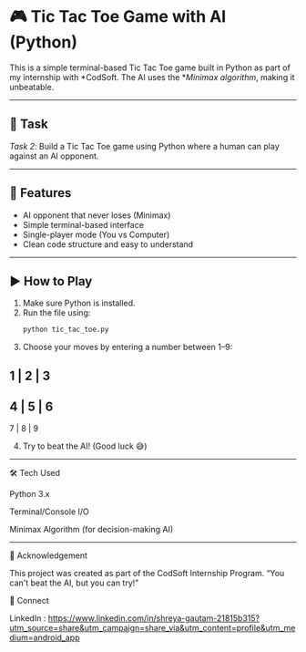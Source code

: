 # 🎮 Tic Tac Toe Game with AI (Python)

This is a simple terminal-based Tic Tac Toe game built in Python as part of my internship with *CodSoft. The AI uses the **Minimax algorithm*, making it unbeatable.

---

## 📌 Task
*Task 2*: Build a Tic Tac Toe game using Python where a human can play against an AI opponent.

---

## 🧠 Features
- AI opponent that never loses (Minimax)
- Simple terminal-based interface
- Single-player mode (You vs Computer)
- Clean code structure and easy to understand

---

## ▶ How to Play
1. Make sure Python is installed.
2. Run the file using:
   ```bash
   python tic_tac_toe.py

3. Choose your moves by entering a number between 1–9:

1 | 2 | 3
-----------
 4 | 5 | 6
-----------
 7 | 8 | 9


4. Try to beat the AI! (Good luck 😅)

---

🛠 Tech Used

Python 3.x

Terminal/Console I/O

Minimax Algorithm (for decision-making AI)



---

🤝 Acknowledgement

This project was created as part of the CodSoft Internship Program.
“You can't beat the AI, but you can try!”


🔗 Connect

LinkedIn : https://www.linkedin.com/in/shreya-gautam-21815b315?utm_source=share&utm_campaign=share_via&utm_content=profile&utm_medium=android_app
